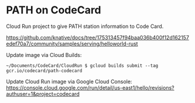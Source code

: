 # PATH on CodeCard

Cloud Run project to give PATH station information to Code Card.

https://github.com/knative/docs/tree/175313457f94baa036b400f12d162157edef70a7/community/samples/serving/helloworld-rust


Update image via Cloud Builds:

```
~/Documents/CodeCard/CloudRun $ gcloud builds submit --tag gcr.io/codecard/path-codecard
```

Update Cloud Run image via Google Cloud Console:
https://console.cloud.google.com/run/detail/us-east1/hello/revisions?authuser=1&project=codecard

